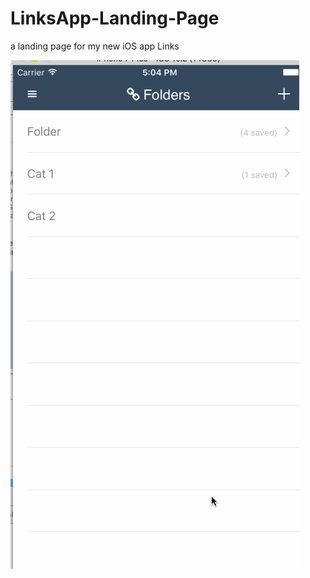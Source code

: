 # LinksApp-Landing-Page
a landing page for my new iOS app Links

<img src='public/img/demo/demoApp.gif' title='Video Walkthrough' width='' alt='Video Walkthrough' />

